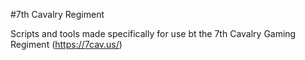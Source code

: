#7th Cavalry Regiment

Scripts and tools made specifically for use bt the 7th Cavalry Gaming Regiment (https://7cav.us/)
